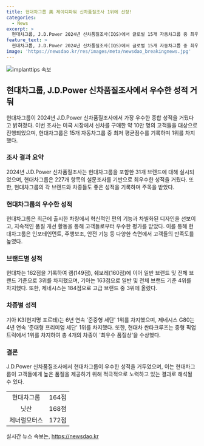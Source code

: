```yaml
---
title: 현대차그룹 美 제이디파워 신차품질조사 1위에 선정!
categories:
  - News
excerpt: >
  현대차그룹, J.D.Power 2024년 신차품질조사(IQS)에서 글로벌 15개 자동차그룹 중 최우수한 종합 성적 달성. 현대차그룹은 164점으로 1위, 현대차 162점으로 일반 브랜드 3위, 기아 163점으로 4위, 제네시스는 184점으로 고급 브랜드 중 3위. 기아 K3, 6년 연속 준중형 세단 1위 등 4개 차종이 최우수 품질상 수상.
feature_text: >
  현대차그룹, J.D.Power 2024년 신차품질조사(IQS)에서 글로벌 15개 자동차그룹 중 최우수한 종합 성적 달성. 현대차그룹은 164점으로 1위, 현대차 162점으로 일반 브랜드 3위, 기아 163점으로 4위, 제네시스는 184점으로 고급 브랜드 중 3위. 기아 K3, 6년 연속 준중형 세단 1위 등 4개 차종이 최우수 품질상 수상.
image: 'https://newsdao.kr/res/images/meta/newsdao_breakingnews.jpg'
---
```


<p><img src="https://newsdao.kr/res/images/meta/newsdao_breakingnews.jpg" alt="implanttips 속보" /></p>

<h2 data-ke-size="size26">현대차그룹, J.D.Power 신차품질조사에서 우수한 성적 거둬</h2>

<p data-ke-size="size16">현대차그룹이 2024년 J.D.Power 신차품질조사에서 가장 우수한 종합 성적을 거뒀다고 밝혀졌다. 이번 조사는 미국 시장에서 신차를 구매한 약 10만 명의 고객들을 대상으로 진행되었으며, 현대차그룹은 15개 자동차그룹 중 최저 평균점수를 기록하며 1위를 차지했다.</p>

<h3 data-ke-size="size24">조사 결과 요약</h3>

<p data-ke-size="size16">2024년 J.D.Power 신차품질조사는 현대차그룹을 포함한 31개 브랜드에 대해 실시되었으며, 현대차그룹은 227개 항목의 설문조사를 기반으로 최우수한 성적을 거뒀다. 또한, 현대차그룹의 각 브랜드와 차종들도 좋은 성적을 기록하며 주목을 받았다.</p>

<h3 data-ke-size="size24">현대차그룹의 우수한 성적</h3>

<p data-ke-size="size16">현대차그룹은 최근에 출시한 차량에서 혁신적인 편의 기능과 차별화된 디자인을 선보이고, 지속적인 품질 개선 활동을 통해 고객들로부터 우수한 평가를 받았다. 이를 통해 현대차그룹은 인포테인먼트, 주행보조, 안전 기능 등 다양한 측면에서 고객들의 만족도를 높였다.</p>

<h3 data-ke-size="size24">브랜드별 성적</h3>

<p data-ke-size="size16">현대차는 162점을 기록하여 램(149점), 쉐보레(160점)에 이어 일반 브랜드 및 전체 브랜드 기준으로 3위를 차지했으며, 기아는 163점으로 일반 및 전체 브랜드 기준 4위를 차지했다. 또한, 제네시스는 184점으로 고급 브랜드 중 3위에 올랐다.</p>

<h3 data-ke-size="size24">차종별 성적</h3>

<p data-ke-size="size16">기아 K3(현지명 포르테)는 6년 연속 '준중형 세단' 1위를 차지했으며, 제네시스 G80는 4년 연속 '준대형 프리미엄 세단' 1위를 차지했다. 또한, 현대차 싼타크루즈는 중형 픽업트럭에서 1위를 차지하여 총 4개의 차종이 '최우수 품질상'을 수상했다.</p>

<h3 data-ke-size="size24">결론</h3>

<p data-ke-size="size16">J.D.Power 신차품질조사에서 현대차그룹이 우수한 성적을 거두었으며, 이는 현대차그룹이 고객들에게 높은 품질을 제공하기 위해 적극적으로 노력하고 있는 결과로 해석될 수 있다.</p>

<table>
   <tbody>
      <tr>
         <td style="text-align: center; height: 17px;">현대차그룹</td>
         <td style="text-align: center; height: 17px;">164점</td>
      </tr>
      <tr>
         <td style="text-align: center; height: 17px;">닛산</td>
         <td style="text-align: center; height: 17px;">168점</td>
      </tr>
      <tr>
         <td style="text-align: center; height: 17px;">제너럴모터스</td>
         <td style="text-align: center; height: 17px;">172점</td>
      </tr>
   </tbody>
</table>
실시간 뉴스 속보는, <a href="https://newsdao.kr" rel="dofollow">https://newsdao.kr</a>


